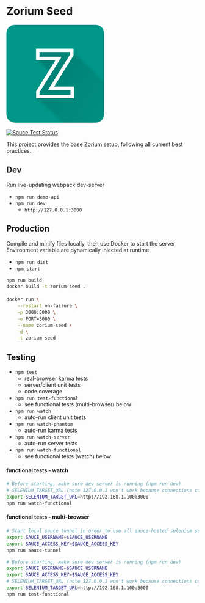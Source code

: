 # Zorium Seed

[![zorium](./src/static/images/zorium_icon_256.png)](https://zorium.org)


[![Sauce Test Status](https://saucelabs.com/browser-matrix/Zolmeister.svg)](https://saucelabs.com/u/Zolmeister)

This project provides the base [Zorium](https://zorium.org) setup, following all current best practices.  

## Dev

Run live-updating webpack dev-server

  - `npm run demo-api`
  - `npm run dev`
    - `http://127.0.0.1:3000`


## Production

Compile and minify files locally, then use Docker to start the server  
Environment variable are dynamically injected at runtime

  - `npm run dist`
  - `npm start`

```bash
npm run build
docker build -t zorium-seed .

docker run \
    --restart on-failure \
    -p 3000:3000 \
    -e PORT=3000 \
    --name zorium-seed \
    -d \
    -t zorium-seed
```

## Testing

  - `npm test`
    - real-browser karma tests
    - server/client unit tests
    - code coverage
  - `npm run test-functional`
    - see functional tests (multi-browser) below
  - `npm run watch`
    - auto-run client unit tests
  - `npm run watch-phantom`
    - auto-run karma tests
  - `npm run watch-server`
    - auto-run server tests
  - `npm run watch-functional`
    - see functional tests (watch) below

#### functional tests - watch
```bash
# Before starting, make sure dev server is running (npm run dev)
# SELENIUM_TARGET_URL (note 127.0.0.1 won't work because connections come from a Docker instance)
export SELENIUM_TARGET_URL=http://192.168.1.100:3000
npm run watch-functional
```

#### functional tests - multi-browser

```bash
# Start local sauce tunnel in order to use all sauce-hosted selenium server
export SAUCE_USERNAME=$SAUCE_USERNAME
export SAUCE_ACCESS_KEY=$SAUCE_ACCESS_KEY
npm run sauce-tunnel
```

```bash
# Before starting, make sure dev server is running (npm run dev)
export SAUCE_USERNAME=$SAUCE_USERNAME
export SAUCE_ACCESS_KEY=$SAUCE_ACCESS_KEY
# SELENIUM_TARGET_URL (note 127.0.0.1 won't work because connections come from a remote host)
export SELENIUM_TARGET_URL=http://192.168.1.100:3000
npm run test-functional
```
